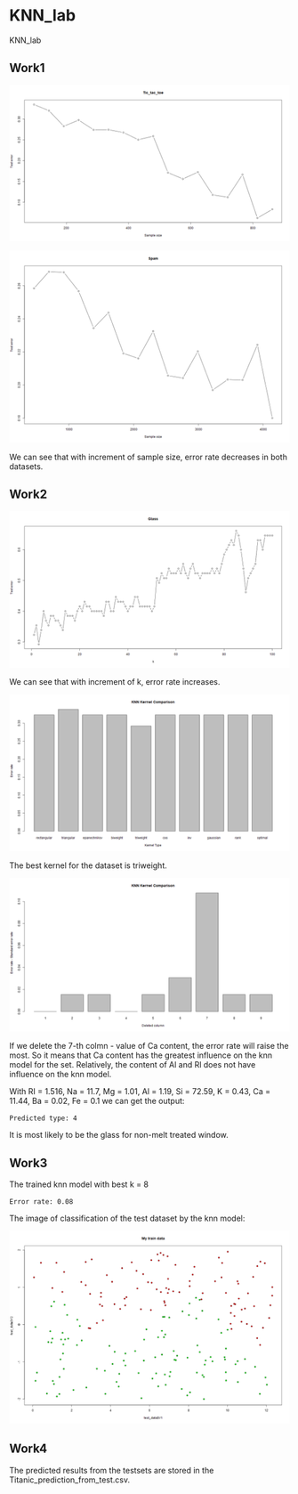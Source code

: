 # KNN_lab
KNN_lab

## Work1
![avatar](Tic_tac_toe.png)

![avatar](Spam.png)

We can see that with increment of sample size, error rate decreases in both datasets.

## Work2
![avatar](Glass_k.png)

We can see that with increment of k, error rate increases.

![avatar](Glass_kernel.png)

The best kernel for the dataset is triweight.

![avatar](Glass_del_colmn1.png)

If we delete the 7-th colmn - value of Ca content, the error rate will raise the most. So it means that Ca content has the greatest influence on the knn model for the set. Relatively, the content of Al and Rl does not have influence on the knn model.

With RI = 1.516, Na = 11.7, Mg = 1.01, Al = 1.19, Si = 72.59, K = 0.43, Ca = 11.44, Ba = 0.02, Fe = 0.1 we can get the output:
```
Predicted type: 4
```
It is most likely to be the glass for non-melt treated window.

## Work3
The trained knn model with best k = 8

```
Error rate: 0.08
```
The image of classification of the test dataset by the knn model:

![avatar](svmdata.png)

## Work4
The predicted results from the testsets are stored in the Titanic_prediction_from_test.csv.
